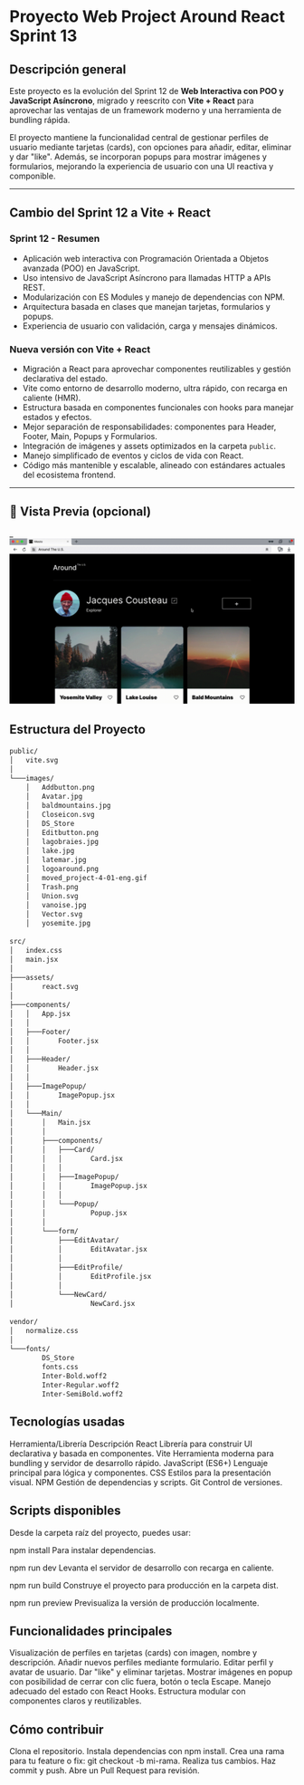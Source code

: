 # Proyecto Web Project Around React Sprint 13

## Descripción general

Este proyecto es la evolución del Sprint 12 de **Web Interactiva con POO y JavaScript Asíncrono**, migrado y reescrito con **Vite + React** para aprovechar las ventajas de un framework moderno y una herramienta de bundling rápida.

El proyecto mantiene la funcionalidad central de gestionar perfiles de usuario mediante tarjetas (cards), con opciones para añadir, editar, eliminar y dar "like". Además, se incorporan popups para mostrar imágenes y formularios, mejorando la experiencia de usuario con una UI reactiva y componible.

---

## Cambio del Sprint 12 a Vite + React

### Sprint 12 - Resumen

- Aplicación web interactiva con Programación Orientada a Objetos avanzada (POO) en JavaScript.
- Uso intensivo de JavaScript Asíncrono para llamadas HTTP a APIs REST.
- Modularización con ES Modules y manejo de dependencias con NPM.
- Arquitectura basada en clases que manejan tarjetas, formularios y popups.
- Experiencia de usuario con validación, carga y mensajes dinámicos.

### Nueva versión con Vite + React

- Migración a React para aprovechar componentes reutilizables y gestión declarativa del estado.
- Vite como entorno de desarrollo moderno, ultra rápido, con recarga en caliente (HMR).
- Estructura basada en componentes funcionales con hooks para manejar estados y efectos.
- Mejor separación de responsabilidades: componentes para Header, Footer, Main, Popups y Formularios.
- Integración de imágenes y assets optimizados en la carpeta `public`.
- Manejo simplificado de eventos y ciclos de vida con React.
- Código más mantenible y escalable, alineado con estándares actuales del ecosistema frontend.

---

## 📸 Vista Previa (opcional)

\_![Demo de la app](public/images/moved_project-4-01-eng.gif)

## Estructura del Proyecto

```plaintext
public/
│   vite.svg
│
└───images/
    │   Addbutton.png
    │   Avatar.jpg
    │   baldmountains.jpg
    │   Closeicon.svg
    │   DS_Store
    │   Editbutton.png
    │   lagobraies.jpg
    │   lake.jpg
    │   latemar.jpg
    │   logoaround.png
    │   moved_project-4-01-eng.gif
    │   Trash.png
    │   Union.svg
    │   vanoise.jpg
    │   Vector.svg
    │   yosemite.jpg

src/
│   index.css
│   main.jsx
│
├───assets/
│       react.svg
│
├───components/
│   │   App.jsx
│   │
│   ├───Footer/
│   │       Footer.jsx
│   │
│   ├───Header/
│   │       Header.jsx
│   │
│   ├───ImagePopup/
│   │       ImagePopup.jsx
│   │
│   └───Main/
│       │   Main.jsx
│       │
│       ├───components/
│       │   ├───Card/
│       │   │       Card.jsx
│       │   │
│       │   ├───ImagePopup/
│       │   │       ImagePopup.jsx
│       │   │
│       │   └───Popup/
│       │           Popup.jsx
│       │
│       └───form/
│           ├───EditAvatar/
│           │       EditAvatar.jsx
│           │
│           ├───EditProfile/
│           │       EditProfile.jsx
│           │
│           └───NewCard/
│                   NewCard.jsx

vendor/
│   normalize.css
│
└───fonts/
        DS_Store
        fonts.css
        Inter-Bold.woff2
        Inter-Regular.woff2
        Inter-SemiBold.woff2
```

## Tecnologías usadas

Herramienta/Librería Descripción
React Librería para construir UI declarativa y basada en componentes.
Vite Herramienta moderna para bundling y servidor de desarrollo rápido.
JavaScript (ES6+) Lenguaje principal para lógica y componentes.
CSS Estilos para la presentación visual.
NPM Gestión de dependencias y scripts.
Git Control de versiones.

## Scripts disponibles

Desde la carpeta raíz del proyecto, puedes usar:

npm install
Para instalar dependencias.

npm run dev
Levanta el servidor de desarrollo con recarga en caliente.

npm run build
Construye el proyecto para producción en la carpeta dist.

npm run preview
Previsualiza la versión de producción localmente.

## Funcionalidades principales

Visualización de perfiles en tarjetas (cards) con imagen, nombre y descripción.
Añadir nuevos perfiles mediante formulario.
Editar perfil y avatar de usuario.
Dar "like" y eliminar tarjetas.
Mostrar imágenes en popup con posibilidad de cerrar con clic fuera, botón o tecla Escape.
Manejo adecuado del estado con React Hooks.
Estructura modular con componentes claros y reutilizables.

## Cómo contribuir

Clona el repositorio.
Instala dependencias con npm install.
Crea una rama para tu feature o fix: git checkout -b mi-rama.
Realiza tus cambios.
Haz commit y push.
Abre un Pull Request para revisión.
